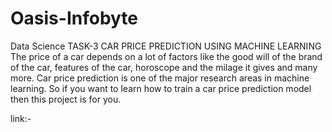 # Oasis-Infobyte
Data Science
TASK-3 CAR PRICE PREDICTION USING MACHINE LEARNING The price of a car depends on a lot of factors like the good will of the brand of the car, features of the car, horoscope and the milage it gives and many more. Car price prediction is one of the major research areas in machine learning. So if you want to learn how to train a car price prediction model then this project is for you.

link:-
